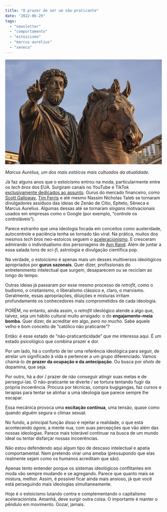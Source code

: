 ```yaml
---
title: "O prazer de ser um não-praticante"
date: "2022-06-29"
tags: 
  - "newsletter"
  - "comportamento"
  - "estoicismo"
  - "marcus-aurelius"
  - "seneca"
---
```


![marcusaurelius(1).jpg](images/a5aab0f9-ecfb-4d97-8a43-bb225e46a5fd.jpg)

_Marcus Aurelius, um dos mais estóicos mais cultuados da atualidade._

Já faz alguns anos que o estoicismo entrou na moda, particularmente entre os _tech bros_ dos EUA. Surgiram canais no YouTube e TikTok [exclusivamente dedicados ao assunto](https://www.youtube.com/c/DailyStoic). Gurus do mercado financeiro, como [Scott Galloway](https://en.wikipedia.org/wiki/Scott_Galloway_(professor)), [Tim Ferris](https://tim.blog/) e até mesmo Nassim Nicholas Taleb se tornaram divulgadores assíduos das ideias de Zenão de Cítio, Epiteto, Sêneca e Marcus Aurelius. Algumas dessas até se tornaram _slogans_ motivacionais usados em empresas como o Google (por exemplo, “controle os controláveis”).

Parece estranho que uma ideologia focada em conceitos como austeridade, autocontrole e paciência tenha se tornado tão viral. Na prática, muitos dos mesmos _tech bros_ neo-estoicos seguem o [aceleracionismo](https://pt.wikipedia.org/wiki/Aceleracionismo). E cresceram admirando o individualismo dos personagens de [Ayn Rand](https://en.wikipedia.org/wiki/Ayn_Rand). Além de juntar a essa salada tons de _sci-fi_, astrologia e divulgação científica pop.

Na verdade, o estoicismo é apenas mais um desses multiversos ideológicos apropriados por **gurus sazonais**. Quer dizer, profissionais do entretenimento intelectual que surgem, desaparecem ou se reciclam ao longo do tempo.

Outras ideias já passaram por esse mesmo processo de _retrofit_, como o budismo, o cristianismo, o liberalismo clássico e, claro, o marxismo. Geralmente, essas apropriações, diluições e misturas irritam profundamente os conhecedores mais comprometidos de cada ideologia.

PORÉM, no entanto, ainda assim, o _retrofit_ ideológico atende a algo que, talvez, seja um hábito cultural muito arraigado: o do **engajamento-meia bomba**. Quer dizer, de acreditar em algo, _pero no mucho_. Sabe aquele velho e bom conceito de “católico não praticante”?

Então: é esse estado de “não-praticanticidade” que me interessa aqui. É um estado psicológico que combina prazer e dor.

Por um lado, há o conforto de ter uma referência ideológica para seguir, de atrelar um significado à vida e pertencer a um grupo diferenciado. Vamos chamá-lo de **prazer da ocupação e da antecipação**. Ou busca por _shots_ de dopamina, que seja.

Por outro, há a dor / prazer de não conseguir atingir suas metas e de persegui-las. O não-praticante se diverte / se tortura tentando fugir da própria incoerência. Procura por técnicas, compra bugigangas, faz cursos e terapias para tentar se alinhar a uma ideologia que parece sempre lhe escapar.

Essa mecânica provoca uma **excitação contínua**, uma tensão, quase como quando alguém segura o clímax sexual.

No fundo, a principal função disso é rejeitar a realidade, o que está acontecendo _agora_, a mente nua, com suas percepções que vão além das nossas ideologias. Parece mais tolerável continuar na busca de um mundo ideal ou tentar disfarçar nossas incoerências.

Não estou defendendo aqui algum tipo de descaso intelectual e apatia comportamental. Nem pretendo virar uma ameba (pressupondo que elas realmente sejam como os humanos acreditam que são).

Apenas tento entender porque os sistemas ideológicos conflitantes em moda vão sempre mudando e se agregando. Parece que quanto mais se mistura, melhor. Assim, é possível ficar ainda mais ansioso, já que você está perseguindo mais ideologias simultaneamente.

Hoje é o estoicismo lutando contra e complementando o capitalismo aceleracionista. Amanhã, deve surgir outra coisa. O importante é manter o pêndulo em movimento. Gozar, jamais.
